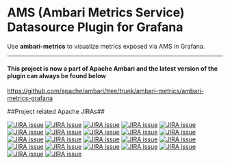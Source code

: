 # AMS (Ambari Metrics Service) Datasource Plugin for Grafana

Use **ambari-metrics** to visualize metrics exposed via AMS in Grafana. 

---

#### This project is now a part of Apache Ambari and the latest version of the plugin can always be found below

https://github.com/apache/ambari/tree/trunk/ambari-metrics/ambari-metrics-grafana

##Project related Apache JIRAs##

[![JIRA issue](https://img.shields.io/jira/issue/https/issues.apache.org/jira/AMBARI-14893.svg)](https://issues.apache.org/jira/browse/AMBARI-14893) [![JIRA issue](https://img.shields.io/jira/issue/https/issues.apache.org/jira/AMBARI-14985.svg)](https://issues.apache.org/jira/browse/AMBARI-14985) [![JIRA issue](https://img.shields.io/jira/issue/https/issues.apache.org/jira/AMBARI-14999.svg)](https://issues.apache.org/jira/browse/AMBARI-14999) [![JIRA issue](https://img.shields.io/jira/issue/https/issues.apache.org/jira/AMBARI-15021.svg)](https://issues.apache.org/jira/browse/AMBARI-15021) [![JIRA issue](https://img.shields.io/jira/issue/https/issues.apache.org/jira/AMBARI-15255.svg)](https://issues.apache.org/jira/browse/AMBARI-15255) [![JIRA issue](https://img.shields.io/jira/issue/https/issues.apache.org/jira/AMBARI-15257.svg)](https://issues.apache.org/jira/browse/AMBARI-15257) [![JIRA issue](https://img.shields.io/jira/issue/https/issues.apache.org/jira/AMBARI-15271.svg)](https://issues.apache.org/jira/browse/AMBARI-15271) [![JIRA issue](https://img.shields.io/jira/issue/https/issues.apache.org/jira/AMBARI-15278.svg)](https://issues.apache.org/jira/browse/AMBARI-15278) [![JIRA issue](https://img.shields.io/jira/issue/https/issues.apache.org/jira/AMBARI-15326.svg)](https://issues.apache.org/jira/browse/AMBARI-15326) [![JIRA issue](https://img.shields.io/jira/issue/https/issues.apache.org/jira/AMBARI-15343.svg)](https://issues.apache.org/jira/browse/AMBARI-15343) [![JIRA issue](https://img.shields.io/jira/issue/https/issues.apache.org/jira/AMBARI-15444.svg)](https://issues.apache.org/jira/browse/AMBARI-15444) [![JIRA issue](https://img.shields.io/jira/issue/https/issues.apache.org/jira/AMBARI-15450.svg)](https://issues.apache.org/jira/browse/AMBARI-15450) [![JIRA issue](https://img.shields.io/jira/issue/https/issues.apache.org/jira/AMBARI-15472.svg)](https://issues.apache.org/jira/browse/AMBARI-15472) [![JIRA issue](https://img.shields.io/jira/issue/https/issues.apache.org/jira/AMBARI-15541.svg)](https://issues.apache.org/jira/browse/AMBARI-15541) [![JIRA issue](https://img.shields.io/jira/issue/https/issues.apache.org/jira/AMBARI-15570.svg)](https://issues.apache.org/jira/browse/AMBARI-15570) [![JIRA issue](https://img.shields.io/jira/issue/https/issues.apache.org/jira/AMBARI-15672.svg)](https://issues.apache.org/jira/browse/AMBARI-15672) [![JIRA issue](https://img.shields.io/jira/issue/https/issues.apache.org/jira/AMBARI-15695.svg)](https://issues.apache.org/jira/browse/AMBARI-15695) [![JIRA issue](https://img.shields.io/jira/issue/https/issues.apache.org/jira/AMBARI-15811.svg)](https://issues.apache.org/jira/browse/AMBARI-15811) [![JIRA issue](https://img.shields.io/jira/issue/https/issues.apache.org/jira/AMBARI-15868.svg)](https://issues.apache.org/jira/browse/AMBARI-15868) [![JIRA issue](https://img.shields.io/jira/issue/https/issues.apache.org/jira/AMBARI-16000.svg)](https://issues.apache.org/jira/browse/AMBARI-16000) [![JIRA issue](https://img.shields.io/jira/issue/https/issues.apache.org/jira/AMBARI-16073.svg)](https://issues.apache.org/jira/browse/AMBARI-16073) [![JIRA issue](https://img.shields.io/jira/issue/https/issues.apache.org/jira/AMBARI-16105.svg)](https://issues.apache.org/jira/browse/AMBARI-16105)

<!--
### If you already have Ambari Metrics UI as a part of your AMS Install, [go here](#createdash) to get started


**ToC**
 - [Install Grafana](#installg)
 - [Install Datasource Plugin](#installam)
 - [Access Grafana](#accessgraf)
 - [Add Datasource to Grafana](#addds)
  	- [Test Datasource](#testds)
 - [Create Dashboard](#createdash)
 - [Add a Graph](#addgraph)
 - [Save Dashboard](#savedash)
 - [Time Ranges](#timerange)
 - [Edit Panel/Graph](#editpanel)


----------
![enter image description here](https://raw.githubusercontent.com/prajwalrao/ambari-metrics/master/screenshots/full-dashboard.png)

----------
<a name="installg"></a>
### Install Grafana


You can install Grafana on any host.  It does not need to be co-located with Ambari Metrics Collector.  The only requirement is that it has network access to Ambari Metrics Collector.

**Install on CentOS/Red Hat:**
```
sudo yum install https://grafanarel.s3.amazonaws.com/builds/grafana-2.6.0-1.x86_64.rpm
```

**Install on Ubuntu/Debian:**
```
wget https://grafanarel.s3.amazonaws.com/builds/grafana_2.6.0_amd64.deb
sudo apt-get install -y adduser libfontconfig
sudo dpkg -i grafana_2.6.0_amd64.deb
```

**Install on SUSE/SLES:**
```
sudo rpm -i --nodeps grafana-2.6.0-1.x86_64.rpm
```
<a name="installam"></a> 
### Deploy ambari-metrics 

```
sudo wget https://github.com/prajwalrao/ambari-metrics/raw/master/dist/ambari-metrics.tar.gz
sudo tar zxvf ambari-metrics.tar.gz -C /usr/share/grafana/public/app/plugins/datasource
```

### Start Grafana

```
sudo service grafana-server start
```

<a name="accessgraf"></a> 
### Access Grafana

```
http://GRAFANA_HOST:3000 
```

---

<a name="addds"></a>
## Add Ambari Metrics Datasource in Grafana UI

**Add a Datasource**
>	- Click on "Datasources"
> 	- Click on "Add New" at the top 

![add-datasource](screenshots/1-add-datasource.png)

**Add a Datasource (continued)**

> 	1. Name of your Datasource
>	2. Type = AmbariMetrics
> 	3. Host+Port of your AMS installation. (usually host:6188) 
>  		- No trailing slashes
> 		- Nothing else needs to be changed
>  		- Click on Save.

![datasource-details](screenshots/2-datasource-details.png)


<a name="testds"></a>
**Test your Datasource**

>	To make sure it's all working, click on **Test Connection** and you should see a message that says "Data source is working". 


![test-datasource](screenshots/3-test-datasource.png)

---

<a name="createdash"></a>
## Creating a Dashboard

**To create a dashboard**

>	- Click on Dashboards on the left
>	- Click on "Home"
>	- Click on New at the bottom of the dropdown 

![Dashboard Dropdown](screenshots/4-dashboard-dropdown.png)



**To add a panel to your newly created dashboard**

>	- Click on the green button on the left(see image below)
>	- This will expand a flyout menu that will allow you to add a panel
>	- Choose Graph / Table / Single Stat

![Add Panel](screenshots/5-dashboard-graph-menu.png)

![Types of Panels](screenshots/6-graph-panels.png)


---

<a name="addgraph"></a>
**To add a Graph**


>	- Choose the Datasource you created earlier
>	- Once you've chosen the datasource, you should see the query editor show you some options

![Add a Graph](screenshots/7-choose-datasource.png)



>	- Choose the component you wish to see metrics for

![Add a Graph](screenshots/8-choose-component.png)



>	- Based on the component chosen, you should now see a list of metrics for it

![Add a Graph](screenshots/9-choose-metric.png)



>	- Choose hostname from the list of hosts if you wish to see metrics for a specific host.
>		- if hostname isn't chosen, metrics will be shown on a service component level. 

![Add a Graph](screenshots/10-choose-hostname.png)


> 	- By default the aggregator is avg. You can change it via the dropdown
> 	- You can choose to enable Rate by selecting the checkbox.
> 	- You can specify precision by checking the box and then selecting "days, hours, minutes or seconds"

![Select Options](screenshots/11-choose-agg-rate-precision.png)


**To change the title of the Panel**

>	- Click on the "General" tab
>	- Enter the name to change the title of the panel

![Change Panel Title](screenshots/12-change-panel-title.png)

**To change the Units for your metric**

>	- You can edit the units of your graph by clicking on **Axes & Grid** tab and clicking on "unit" as shown.

![Change Units](screenshots/15-change-units.png)

**To customise your graphs**

> 	- You can customise your graph by clicking on the **Display Styles** tab.
> 	- For ex: you can change the color of a specific metric by choosing a series specific override at the bottom.

![series specific override](screenshots/17-series-specific-override.png)


<a name="savedash"></a>
**To Save the Dashboard**

> 	- Click on the save icon next to the dashboard list dropdown on the top to save your dashboard.

![Save Dashboard](screenshots/13-save-dashboard.png)

<a name="editpanel"></a>
**To Edit a Graph**

> 	- Click on the title of your graph/panel and click on edit.

![Edit Graph](screenshots/19-edit-graph.png)


---
<a name="timerange"></a>
### Time Ranges

**To change the Time Range**

>	- To change the timerange click on the top right of your UI.
>		- This setting affects all your graphs inside the dashboard. If you wish to customise time for a specific graph [look here](#timeshift)
> 	- You can use the quick ranges provided or choose a time range of your choice. You can also choose a refresh duration for your dashboard or leave it at "off" to manually refresh.

![Timerange](screenshots/14-change-timerange.png)

<a name="timeshift"></a>
**To change the time range of one graph only**

>	- Use this in case you wish to change the time range for a specific graph without affecting the other graphs in your dashboard
>		- Click on the **Time Range** tab of your Graph
>		- You can then enter a value in the "Override Relative time" input box
>		- You will be able to confirm that this change has occured by looking at the top right of your graph which will show the override message.
>		- You can choose to hide this message if you wish to do so (by checking the "hide time override info")

![Timerange Override](screenshots/18-override-time.png)


---
-->
